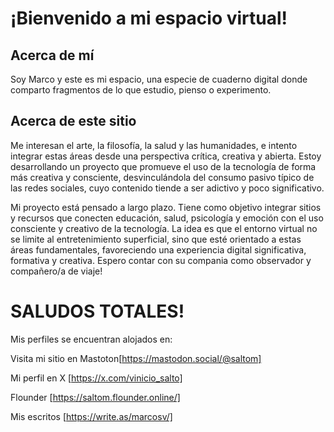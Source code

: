 # ¡Bienvenido a mi espacio virtual! 
## Acerca de mí
Soy Marco y este es mi espacio, una especie de cuaderno digital donde comparto fragmentos de lo que estudio, pienso o experimento.

## Acerca de este sitio
Me interesan el arte, la filosofía, la salud y las humanidades, e intento integrar estas áreas desde una perspectiva crítica, creativa y abierta. Estoy desarrollando un proyecto que promueve el uso de la tecnología de forma más creativa y consciente, desvinculándola del consumo pasivo típico de las redes sociales, cuyo contenido tiende a ser adictivo y poco significativo. 

Mi proyecto está pensado a largo plazo. Tiene como objetivo integrar sitios y recursos que conecten educación, salud, psicología y emoción con el uso consciente y creativo de la tecnología.
La idea es que el entorno virtual no se limite al entretenimiento superficial, sino que esté orientado a estas áreas fundamentales, favoreciendo una experiencia digital significativa, formativa y creativa. Espero contar con su compania como observador y compañero/a de viaje! 
# SALUDOS TOTALES!

Mis perfiles se encuentran alojados en: 

Visita mi sitio en Mastoton[https://mastodon.social/@saltom]

Mi perfil en X  [https://x.com/vinicio_salto]

Flounder [https://saltom.flounder.online/]

Mis escritos [https://write.as/marcosv/]
